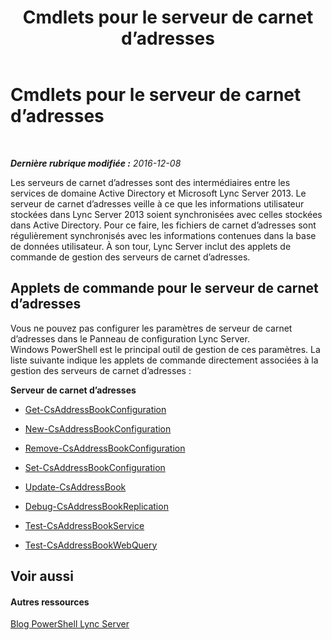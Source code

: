 ﻿---
title: Cmdlets pour le serveur de carnet d’adresses
TOCTitle: Cmdlets pour le serveur de carnet d’adresses
ms:assetid: 33da45da-3c57-4d04-9679-f0e5a0cfd37e
ms:mtpsurl: https://technet.microsoft.com/fr-fr/library/Gg415643(v=OCS.15)
ms:contentKeyID: 49296822
ms.date: 12/10/2016
mtps_version: v=OCS.15
ms.translationtype: HT
---

# Cmdlets pour le serveur de carnet d’adresses

 

_**Dernière rubrique modifiée :** 2016-12-08_

Les serveurs de carnet d’adresses sont des intermédiaires entre les services de domaine Active Directory et Microsoft Lync Server 2013. Le serveur de carnet d’adresses veille à ce que les informations utilisateur stockées dans Lync Server 2013 soient synchronisées avec celles stockées dans Active Directory. Pour ce faire, les fichiers de carnet d’adresses sont régulièrement synchronisés avec les informations contenues dans la base de données utilisateur. À son tour, Lync Server inclut des applets de commande de gestion des serveurs de carnet d’adresses.

## Applets de commande pour le serveur de carnet d’adresses

Vous ne pouvez pas configurer les paramètres de serveur de carnet d’adresses dans le Panneau de configuration Lync Server. Windows PowerShell est le principal outil de gestion de ces paramètres. La liste suivante indique les applets de commande directement associées à la gestion des serveurs de carnet d’adresses :

**Serveur de carnet d’adresses**

  -   
    [Get-CsAddressBookConfiguration](get-csaddressbookconfiguration.md)

  -   
    [New-CsAddressBookConfiguration](new-csaddressbookconfiguration.md)

  -   
    [Remove-CsAddressBookConfiguration](remove-csaddressbookconfiguration.md)

  -   
    [Set-CsAddressBookConfiguration](set-csaddressbookconfiguration.md)

<!-- end list -->

  -   
    [Update-CsAddressBook](update-csaddressbook.md)

  -   
    [Debug-CsAddressBookReplication](debug-csaddressbookreplication.md)

<!-- end list -->

  -   
    [Test-CsAddressBookService](test-csaddressbookservice.md)

  -   
    [Test-CsAddressBookWebQuery](test-csaddressbookwebquery.md)

## Voir aussi

#### Autres ressources

[Blog PowerShell Lync Server](http://go.microsoft.com/fwlink/?linkid=203150%26clcid=0x40c)

